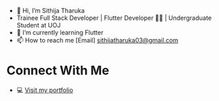 - 👋 Hi, I’m Sithija Tharuka
- Trainee Full Stack Developer | Flutter Developer 🧑‍💻 | Undergraduate Student at UOJ
- 🌱 I’m currently learning Flutter
- 📫 How to reach me [Email] sithijatharuka03@gmail.com


# **Connect With Me**
- 💻 [Visit my portfolio](https://sithijatharuka.pages.dev/)

<!---
sithijatharuka/sithijatharuka is a ✨ special ✨ repository because its `README.md` (this file) appears on your GitHub profile.
You can click the Preview link to take a look at your changes.
--->
